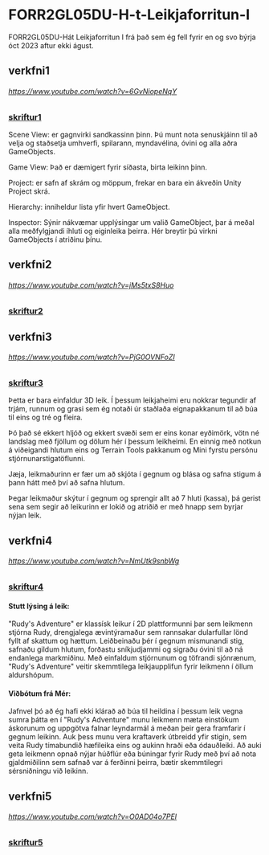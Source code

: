 # FORR2GL05DU-H-t-Leikjaforritun-I
FORR2GL05DU-Hát Leikjaforritun I frá það sem ég fell fyrir en og svo býrja óct 2023 aftur ekki águst.
## verkfni1
###### https://www.youtube.com/watch?v=6GvNiopeNqY
### [skriftur1](skriftur_v1)
Scene View: er gagnvirki sandkassinn þinn. Þú munt nota senuskjáinn til að velja og staðsetja umhverfi, spilarann, myndavélina, óvini og alla aðra GameObjects.

Game View: Það er dæmigert fyrir síðasta, birta leikinn þinn.

Project: er safn af skrám og möppum, frekar en bara ein ákveðin Unity Project skrá.

Hierarchy: inniheldur lista yfir hvert GameObject.

Inspector: Sýnir nákvæmar upplýsingar um valið GameObject, þar á meðal alla meðfylgjandi íhluti og eiginleika þeirra. Hér breytir þú virkni GameObjects í atriðinu þínu.



## verkfni2
###### https://www.youtube.com/watch?v=jMs5txS8Huo
### [skriftur2](skriftur_v2)



## verkfni3
###### https://www.youtube.com/watch?v=PjG0OVNFoZI
### [skriftur3](skriftur_v3)
Þetta er bara einfaldur 3D leik. Í þessum leikjaheimi eru nokkrar tegundir af trjám, runnum og grasi sem ég notaði úr staðlaða eignapakkanum til að búa til eins og tré og fleira.

Þó það sé ekkert hljóð og ekkert svæði sem er eins konar eyðimörk, vötn né landslag með fjöllum og dölum hér í þessum leikheimi. En einnig með notkun á viðeigandi hlutum eins og Terrain Tools pakkanum og Mini fyrstu persónu stjórnunarstigatöflunni.

Jæja, leikmaðurinn er fær um að skjóta í gegnum og blása og safna stigum á þann hátt með því að safna hlutum.

Þegar leikmaður skýtur í gegnum og sprengir allt að 7 hluti (kassa), þá gerist sena sem segir að leikurinn er lokið og atriðið er með hnapp sem byrjar nýjan leik.



## verkfni4
###### https://www.youtube.com/watch?v=NmUtk9snbWg
### [skriftur4](skriftur_v4)

#### Stutt lýsing á leik:
"Rudy's Adventure" er klassísk leikur í 2D plattformunni þar sem leikmenn stjórna Rudy, drengjalega ævintýramaður sem rannsakar dularfullar lönd fyllt af skattum og hættum. Leiðbeinaðu þér í gegnum mismunandi stig, safnaðu gildum hlutum, forðastu sníkjudjammi og sigraðu óvini til að ná endanlega markmiðinu. Með einfaldum stjórnunum og töfrandi sjónrænum, "Rudy's Adventure" veitir skemmtilega leikjaupplifun fyrir leikmenn í öllum aldurshópum.

#### Viðbótum frá Mér:
Jafnvel þó að ég hafi ekki klárað að búa til heildina í þessum leik vegna sumra þátta en í "Rudy's Adventure" munu leikmenn mæta einstökum áskorunum og uppgötva falnar leyndarmál á meðan þeir gera framfarir í gegnum leikinn. Auk þess munu vera kraftaverk útbreidd yfir stigin, sem veita Rudy tímabundið hæfileika eins og aukinn hraði eða ódauðleiki. Að auki geta leikmenn opnað nýjar húðflúr eða búningar fyrir Rudy með því að nota gjaldmiðilinn sem safnað var á ferðinni þeirra, bætir skemmtilegri sérsniðningu við leikinn. 




## verkfni5
###### https://www.youtube.com/watch?v=O0AD04o7PEI
### [skriftur5](skriftur_v5)
